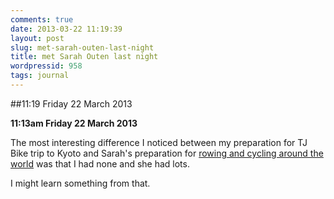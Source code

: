 ```yaml
---
comments: true
date: 2013-03-22 11:19:39
layout: post
slug: met-sarah-outen-last-night
title: met Sarah Outen last night
wordpressid: 958
tags: journal
---
```


##11:19 Friday 22 March 2013

**11:13am Friday 22 March 2013**

The most interesting difference I noticed between my preparation for TJ Bike trip to Kyoto and Sarah's preparation for [rowing and cycling around the world](http://www.sarahouten.com/) was that I had none and she had lots.

I might learn something from that.
